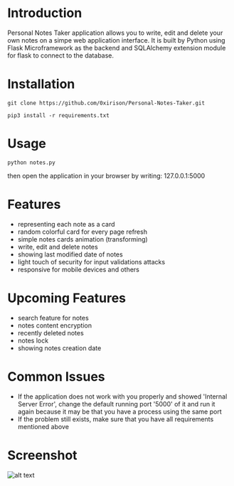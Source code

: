 # Introduction
Personal Notes Taker application allows you to write, edit and delete your own notes on a simpe web application interface. It is built by Python using Flask Microframework as the backend and SQLAlchemy extension module for flask to connect to the database.

# Installation
```
git clone https://github.com/0xirison/Personal-Notes-Taker.git
```
```
pip3 install -r requirements.txt
```

# Usage
```
python notes.py
```
then open the application in your browser by writing: 127.0.0.1:5000


# Features
- representing each note as a card
- random colorful card for every page refresh
- simple notes cards animation (transforming)
- write, edit and delete notes
- showing last modified date of notes
- light touch of security for input validations attacks
- responsive for mobile devices and others

# Upcoming Features
- search feature for notes
- notes content encryption
- recently deleted notes
- notes lock
- showing notes creation date

# Common Issues
- If the application does not work with you properly and showed 'Internal Server Error', change the default running port '5000' of it and run it again because it may be that you have a process using the same port
- If the problem still exists, make sure that you have all requirements mentioned above

# Screenshot
![alt text](https://i.postimg.cc/yN0nB1cQ/notes.png)

